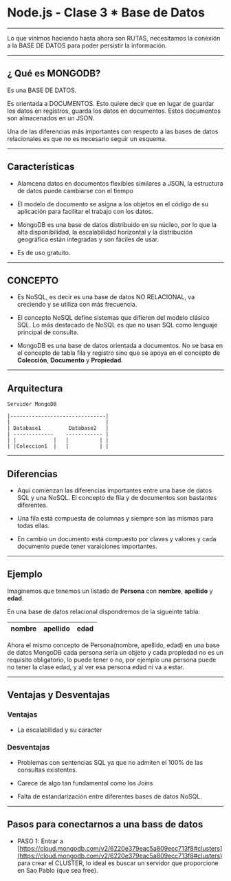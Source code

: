 # Node.js - Clase 3 * Base de Datos

---

Lo que vinimos haciendo hasta ahora son RUTAS, necesitamos la conexión a la BASE DE DATOS para poder persistir la información.

---

## ¿ Qué es MONGODB?

Es una BASE DE DATOS.

Es orientada a DOCUMENTOS. Esto quiere decir que en lugar de guardar los datos en registros, guarda los datos en documentos. Estos documentos son almacenados en un JSON.

Una de las diferencias más importantes con respecto a las bases de datos relacionales es que no es necesario seguir un esquema.

---

## Características

- Alamcena datos en documentos flexibles similares a JSON, la estructura de datos puede cambiarse con el tiempo

- El modelo de documento se asigna a los objetos en el código de su aplicación para facilitar el trabajo con los datos.

- MongoDB es una base de datos distribuido en su núcleo, por lo que la alta disponibilidad, la escalabilidad horizontal y la distribución geográfica están integradas y son fáciles de usar.

- Es de uso gratuito.

---

## CONCEPTO

- Es NoSQL, es decir es una base de datos NO RELACIONAL, va creciendo y se utiliza con más frecuencia.

- El concepto NoSQL define sistemas que difieren del modelo clásico SQL. Lo más destacado de NoSQL es que no usan SQL como lenguaje principal de consulta.

- MongoDB es una base de datos orientada a documentos. No se basa en el concepto de tabla fila y registro sino que se apoya en el concepto de **Colección**, **Documento** y **Propiedad**.

---

## Arquitectura


```
Servidor MongoDB

|-------------------------------|
|                               |
| Database1         Database2   |
| -------------    ------------ |
| |            |   |          | |
| |Coleccion1  |   |          | |
```
----

## Diferencias

- Aqui comienzan las diferencias importantes entre una base de datos SQL y una NoSQL. El concepto de fila y de documentos son bastantes diferentes.

- Una fila está compuesta de columnas y siempre son las mismas para todas ellas.

- En cambio un documento está compuesto por claves y valores y cada documento puede tener varaiciones importantes.

---

## Ejemplo

Imaginemos que tenemos un listado de **Persona** con **nombre**, **apellido** y **edad**.

En una base de datos relacional dispondremos de la sigueinte tabla:

| nombre | apellido | edad |
| ------ | -------- | -----|

Ahora el mismo concepto de Persona(nombre, apellido, edad) en una base de datos MongoDB cada persona sería un objeto y cada propiedad no es un requisito obligatorio, lo puede tener o no, por ejemplo una persona puede no tener la clase edad, y al ver esa persona edad ni va a estar.

---

## Ventajas y Desventajas

### Ventajas

- La escalabilidad y su caracter

### Desventajas

- Problemas con sentencias SQL ya que no admiten el 100% de las consultas existentes.

- Carece de algo tan fundamental como los Joins

- Falta de estandarización entre diferentes bases de datos NoSQL.

---

## Pasos para conectarnos a una bass de datos

- PASO 1: Entrar a [https://cloud.mongodb.com/v2/6220e379eac5a809ecc713f8#clusters](https://cloud.mongodb.com/v2/6220e379eac5a809ecc713f8#clusters) para crear el CLUSTER, lo ideal es buscar un servidor que proporcione en Sao Pablo (que sea free).